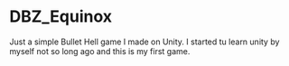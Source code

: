 # DBZ_Equinox

Just a simple Bullet Hell game I made on Unity.
I started tu learn unity by myself not so long ago and this is my first game.
